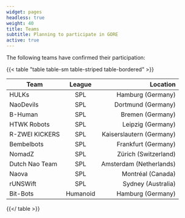 ```yaml
---
widget: pages
headless: true
weight: 40
title: Teams
subtitle: Planning to participate in GORE
active: true
---
```


The following teams have confirmed their participation:

{{< table "table table-sm table-striped table-bordered" >}}

| Team           | League     | Location                  |
|----------------|:----------:|--------------------------:|
| HULKs          | SPL        | Hamburg (Germany)         |
| NaoDevils      | SPL        | Dortmund (Germany)        |
| B-Human        | SPL        | Bremen (Germany)          |
| HTWK Robots    | SPL        | Leipzig (Germany)         |
| R-ZWEI KICKERS | SPL        | Kaiserslautern (Germany)  |
| Bembelbots     | SPL        | Frankfurt (Germany)       |
| NomadZ         | SPL        | Zürich (Switzerland)      |
| Dutch Nao Team | SPL        | Amsterdam (Netherlands)   |
| Naova          | SPL        | Montréal (Canada)         |
| rUNSWift       | SPL        | Sydney (Australia)        |
| Bit-Bots       | Humanoid   | Hamburg (Germany)         |

{{</ table >}}

